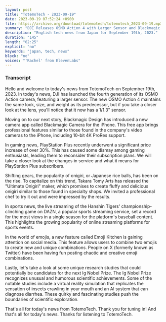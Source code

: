 ```yaml
---
layout: post
title: "TotemoTech - 2023-09-19"
date: 2023-09-19 07:52:24 +0900
file: https://archive.org/download/totemotech/totemotech_2023-09-19.mp3
summary: "DJI Releases OSMO Action 4 with Larger Sensor and Blackmagic Camera App Offers Pro Features for iPhone, & more…"
description: "English tech news from Japan for September 19th, 2023."
duration: "145"
length: "02:25"
explicit: "no"
keywords: "japan, tech, news"
block: "no"
voices: "'Rachel' from ElevenLabs"
---
```


### Transcript

Hello and welcome to today's news from TotemoTech on September 19th, 2023. In today's news, DJI has launched the fourth generation of its OSMO Action camera, featuring a larger sensor. The new OSMO Action 4 maintains the same look, size, and weight as its predecessor, but if you take a closer look at the lens, you'll notice that it now has a 1/1.3" sensor.

Moving on to our next story, Blackmagic Design has introduced a new camera app called Blackmagic Camera for the iPhone. This free app brings professional features similar to those found in the company's video cameras to the iPhone, including 10-bit 4K ProRes support.

In gaming news, PlayStation Plus recently underwent a significant price increase of over 30%. This has caused some dismay among gaming enthusiasts, leading them to reconsider their subscription plans. We will take a closer look at the changes in service and what it means for PlayStation Plus subscribers.

Shifting gears, the popularity of onigiri, or Japanese rice balls, has been on the rise. To capitalize on this trend, Takara Tomy Arts has released the "Ultimate Onigiri" maker, which promises to create fluffy and delicious onigiri similar to those found in specialty shops. We invited a professional chef to try it out and were impressed by the results.

In sports news, the live streaming of the Hanshin Tigers' championship-clinching game on DAZN, a popular sports streaming service, set a record for the most views in a single season for the platform's baseball content. This highlights the growing popularity of online streaming platforms for sports events.

In the world of emojis, a new feature called Emoji Kitchen is gaining attention on social media. This feature allows users to combine two emojis to create new and unique combinations. People on X (formerly known as Twitter) have been having fun posting chaotic and creative emoji combinations.

Lastly, let's take a look at some unique research studies that could potentially be candidates for the next Ig Nobel Prize. The Ig Nobel Prize recognizes unusual and humorous scientific achievements. Some of the notable studies include a virtual reality simulation that replicates the sensation of insects crawling in your mouth and an AI system that can diagnose diarrhea. These quirky and fascinating studies push the boundaries of scientific exploration.

That's all for today's news from TotemoTech. Thank you for tuning in!   And that's all for today's news. Thanks for listening to TotemoTech.
